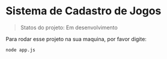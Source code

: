 # Sistema de Cadastro de Jogos

> Statos do projeto: Em desenvolvimento

Para rodar esse projeto na sua maquina, por favor digite:
```
node app.js
``` 

